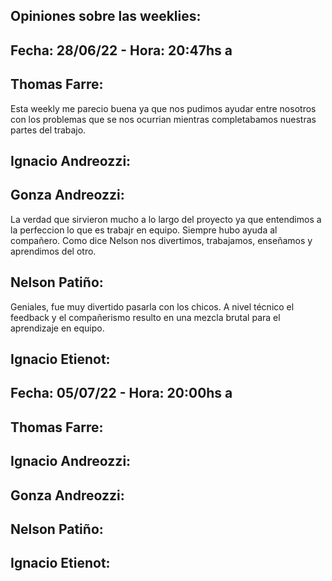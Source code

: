Opiniones sobre las weeklies:
-----------------------------

Fecha: 28/06/22 - Hora: 20:47hs a 
--------------------------------------

Thomas Farre:
-------------
Esta weekly me parecio buena ya que nos pudimos ayudar entre nosotros con los problemas que se nos ocurrian mientras completabamos nuestras partes del trabajo.

Ignacio Andreozzi:
------------------

Gonza Andreozzi:
----------------
La verdad que sirvieron mucho a lo largo del proyecto ya que entendimos a la perfeccion lo que es trabajr en equipo. Siempre hubo ayuda al compañero. Como dice Nelson nos divertimos, trabajamos, enseñamos y aprendimos del otro.

Nelson Patiño:
--------------
Geniales, fue muy divertido pasarla con los chicos. A nivel técnico el feedback y el compañerismo resulto en una mezcla brutal para el aprendizaje en equipo. 

Ignacio Etienot:
----------------



Fecha: 05/07/22 - Hora: 20:00hs a 
--------------------------------------

Thomas Farre:
-------------

Ignacio Andreozzi:
------------------

Gonza Andreozzi:
----------------

Nelson Patiño:
--------------

Ignacio Etienot:
----------------
